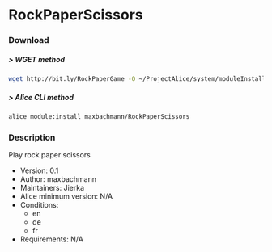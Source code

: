 # RockPaperScissors

### Download

##### > WGET method
```bash
wget http://bit.ly/RockPaperGame -O ~/ProjectAlice/system/moduleInstallTickets/RockPaperScissors.install
```

##### > Alice CLI method
```bash
alice module:install maxbachmann/RockPaperScissors
```

### Description
Play rock paper scissors

- Version: 0.1
- Author: maxbachmann
- Maintainers: Jierka
- Alice minimum version: N/A
- Conditions:
  - en
  - de
  - fr
- Requirements: N/A

